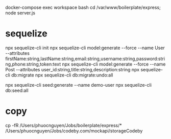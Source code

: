 docker-compose exec workspace bash
cd /var/www/boilerplate/express;
node server.js


# sequelize
npx sequelize-cli init
npx sequelize-cli model:generate --force --name User --attributes firstName:string,lastName:string,email:string,username:string,password:string,phone:string,token:text
npx sequelize-cli model:generate --force --name Post --attributes user_id:string,title:string,description:string
npx sequelize-cli db:migrate
npx sequelize-cli db:migrate:undo:all

npx sequelize-cli seed:generate --name demo-user
npx sequelize-cli db:seed:all

# copy
cp -fR /Users/phuocnguyen/Jobs/boilerplate/express/*  /Users/phuocnguyen/Jobs/codeby.com/mockapi/storageCodeby